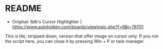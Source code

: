 # README
- Original: lblb's Cursor Highlighter | https://www.autohotkey.com/boards/viewtopic.php?f=6&t=78701

This is lite, stripped down, version that offer image on cursor only. If you run the script here, you can close it by pressing Win + P or task manager.